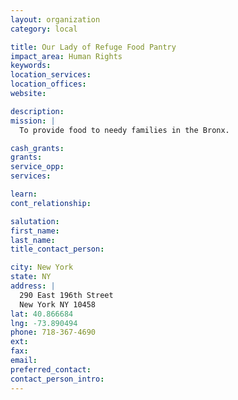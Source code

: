 ```yaml
---
layout: organization
category: local

title: Our Lady of Refuge Food Pantry
impact_area: Human Rights
keywords: 
location_services: 
location_offices: 
website: 

description: 
mission: |
  To provide food to needy families in the Bronx.

cash_grants: 
grants: 
service_opp: 
services: 

learn: 
cont_relationship: 

salutation: 
first_name: 
last_name: 
title_contact_person: 

city: New York
state: NY
address: |
  290 East 196th Street  
  New York NY 10458
lat: 40.866684
lng: -73.890494
phone: 718-367-4690
ext: 
fax: 
email: 
preferred_contact: 
contact_person_intro: 
---
```

